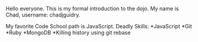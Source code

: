 Hello everyone.  This is my formal introduction to the dojo. My name is Chad, username: chadjguidry.

My favorite Code School path is JavaScript.
Deadly Skills:
*JavaScript
*Git
*Ruby
*MongoDB
*Killing history using git rebase
